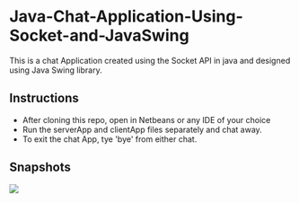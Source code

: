 # Java-Chat-Application-Using-Socket-and-JavaSwing
This is a chat Application created using the Socket API in java and designed using Java Swing library.

## Instructions
- After cloning this repo, open in Netbeans or any IDE of your choice
- Run the serverApp and clientApp files separately and chat away.
- To exit the chat App, tye 'bye' from either chat.

## Snapshots

![](https://github.com/olumide1128/Java-Chat-Application-Using-Socket-and-JavaSwing/blob/master/screenshots/Screenshot%20(182).png)
